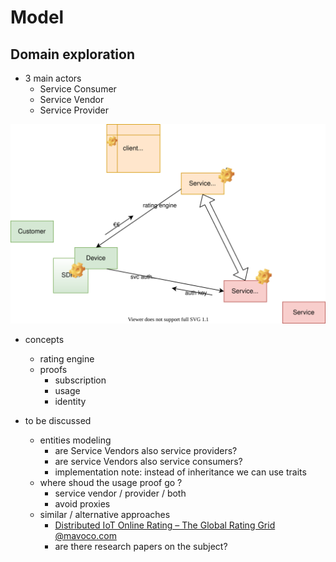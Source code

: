 # Model

## Domain exploration

- 3 main actors
    - Service Consumer
    - Service Vendor
    - Service Provider

![](./model-overview.drawio.svg)

- concepts
    - rating engine
    - proofs
        - subscription
        - usage
        - identity

- to be discussed
    - entities modeling
        - are Service Vendors also service providers?
        - are service Vendors also service consumers?
        - implementation note: instead of inheritance we can use traits
    - where shoud the usage proof go ?
        - service vendor / provider / both
        - avoid proxies
    - similar / alternative approaches
        - [Distributed IoT Online Rating – The Global Rating Grid @mavoco.com](https://www.mavoco.com/cmp-connenctivity-management-platform/connectivity-online-usage-controller/)
        - are there research papers on the subject?